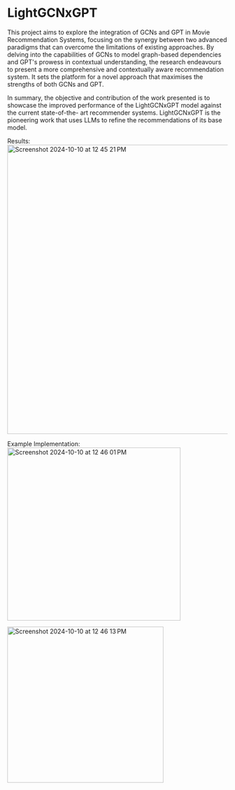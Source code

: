 # LightGCNxGPT

This project aims to explore the integration of GCNs and GPT in Movie
Recommendation Systems, focusing on the synergy between two advanced
paradigms that can overcome the limitations of existing approaches. By delving into
the capabilities of GCNs to model graph-based dependencies and GPT's prowess in
contextual understanding, the research endeavours to present a more comprehensive
and contextually aware recommendation system. It sets the platform for a novel
approach that maximises the strengths of both GCNs and GPT.

In summary, the objective and contribution of the work presented is to showcase the
improved performance of the LightGCNxGPT model against the current state-of-the-
art recommender systems. LightGCNxGPT is the pioneering work that uses LLMs to
refine the recommendations of its base model.

Results:
<img width="662" alt="Screenshot 2024-10-10 at 12 45 21 PM" src="https://github.com/user-attachments/assets/e265e864-52c8-4f15-836c-aac6a931f983">

Example Implementation:
<img width="396" alt="Screenshot 2024-10-10 at 12 46 01 PM" src="https://github.com/user-attachments/assets/38febeaa-c89b-4d74-8bf2-d08e11453d5e">

<img width="357" alt="Screenshot 2024-10-10 at 12 46 13 PM" src="https://github.com/user-attachments/assets/51f06a17-7a48-4ed5-8567-d58af2eff126">
